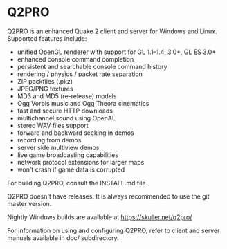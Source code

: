 Q2PRO
=====

Q2PRO is an enhanced Quake 2 client and server for Windows and Linux. Supported
features include:

* unified OpenGL renderer with support for GL 1.1–1.4, 3.0+, GL ES 3.0+
* enhanced console command completion
* persistent and searchable console command history
* rendering / physics / packet rate separation
* ZIP packfiles (.pkz)
* JPEG/PNG textures
* MD3 and MD5 (re-release) models
* Ogg Vorbis music and Ogg Theora cinematics
* fast and secure HTTP downloads
* multichannel sound using OpenAL
* stereo WAV files support
* forward and backward seeking in demos
* recording from demos
* server side multiview demos
* live game broadcasting capabilities
* network protocol extensions for larger maps
* won't crash if game data is corrupted

For building Q2PRO, consult the INSTALL.md file.

Q2PRO doesn't have releases. It is always recommended to use the git master
version.

Nightly Windows builds are available at https://skuller.net/q2pro/

For information on using and configuring Q2PRO, refer to client and server
manuals available in doc/ subdirectory.
